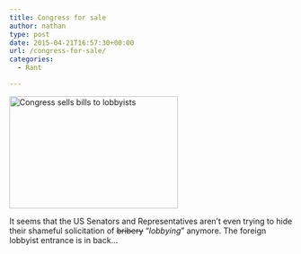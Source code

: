 ```yaml
---
title: Congress for sale
author: nathan
type: post
date: 2015-04-21T16:57:30+00:00
url: /congress-for-sale/
categories:
  - Rant

---
```

[<img class="aligncenter size-full wp-image-141" alt="Congress sells bills to lobbyists" src="/2015/04/United_States_Capitol_Building_For_Sale-S.jpg" width="300" height="200" />][1]

It seems that the US Senators and Representatives aren&#8217;t even trying to hide their shameful solicitation of <del>bribery</del> &#8220;_lobbying_&#8221; anymore. The foreign lobbyist entrance is in back&#8230;

 [1]: /2015/04/United_States_Capitol_Building_For_Sale-M.jpg "Congress for sale"
